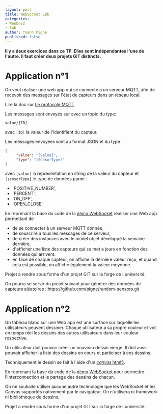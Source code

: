 ```yaml
---
layout: post
title: WebSocket Lab
categories:
- WebDev2
- lab
author: Yoann Pigné
published: false
---
```



**Il y a deux exercices  dans ce TP. Elles sont indépendantes l'une de l'autre. Il faut créer deux projets GIT distincts.**


# Application n°1 

On veut réaliser une web app qui se connecte a un serveur MQTT, afin de recevoir des messages sur l'état de capteurs dans un réseau local.

Lire la doc sur [Le protocole MQTT](https://mosquitto.org/man/mqtt-7.html).

Les messages sont envoyés sur avec un topic du type:

```
value/[ID]
```

avec `[ID]` la valeur de l'identifient du capteur.

Les messages envoyées sont au format JSON et du type :

```JSON
{
     "value": "[value]",
     "type": "[SensorType]"
}
```

avec `[value]` la représentation en string de la valeur du capteur et `[sensorType]` le type de données parmi :

-  'POSITIVE_NUMBER',
-  'PERCENT',
-  'ON_OFF',
-  'OPEN_CLOSE'.

En reprenant la base du code de la
[démo WebSocket](https://www-apps.univ-lehavre.fr/forge/WEB-IHM/web-socket-demo.git) réaliser une Web app permettant de

- de se connecter à un serveur MQTT donnée,
- de souscrire a tous les messages de ce serveur,
- de créer des instances avec le model objet développé la semaine dernière,
- d'afficher une liste des capteurs qui se met a jours en fonction des données qui arrivent.
- en face de chaque capteur, on affiche la dernière valeur reçu, et quand cela est possible, on affiche également la valeur moyenne.

Projet a rendre sous forme d'un projet GIT sur la forge de l'université.

On pourra se servir du projet suivant pour générer des données de capteurs aléatoires : <https://github.com/pigne/random-sensors.git>


# Application n°2

Un tableau blanc sur une Web app est une surface sur laquelle les utilisateurs peuvent dessiner. Chaque utilisateur a sa propre couleur et voit en temps réel les dessins des autres utilisateurs dans leur couleur respective.

Un utilisateur doit pouvoir créer un nouveau dessin vierge. Il doit aussi pouvoir  afficher la liste des dessins en cours et participer à ces dessins.


Techniquement le dessin se fait à l'aide d'un  [*canvas* html5](https://developer.mozilla.org/fr/docs/Web/Guide/Graphics/Dessiner_avec_canvas).

En reprenant la base du code de la
[démo WebSocket](https://www-apps.univ-lehavre.fr/forge/WEB-IHM/web-socket-demo.git)
pour  permettre l'interconnection et le partage des dessins de chacun.

On ne souhaite utiliser aucune autre technologie que les WebSocket et les Canvas supportés nativement par le navigateur. On n'utilisera ni framework ni bibliothèque de dessins.
 
Projet a rendre sous forme d'un projet GIT sur la forge de l'université.
